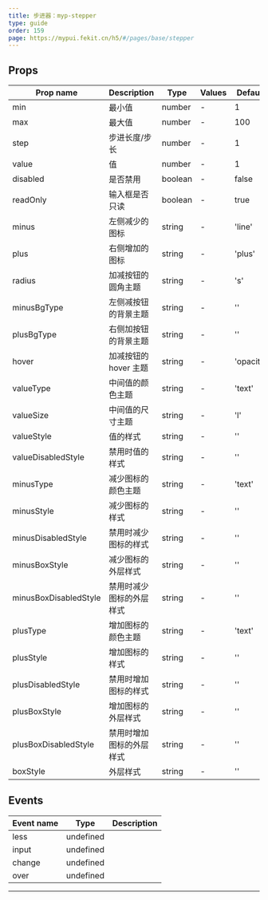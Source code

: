 ```yaml
---
title: 步进器：myp-stepper
type: guide
order: 159
page: https://mypui.fekit.cn/h5/#/pages/base/stepper
---
```


## Props

| Prop name             | Description              | Type    | Values | Default   |
| --------------------- | ------------------------ | ------- | ------ | --------- |
| min                   | 最小值                   | number  | -      | 1         |
| max                   | 最大值                   | number  | -      | 100       |
| step                  | 步进长度/步长            | number  | -      | 1         |
| value                 | 值                       | number  | -      | 1         |
| disabled              | 是否禁用                 | boolean | -      | false     |
| readOnly              | 输入框是否只读           | boolean | -      | true      |
| minus                 | 左侧减少的图标           | string  | -      | 'line'    |
| plus                  | 右侧增加的图标           | string  | -      | 'plus'    |
| radius                | 加减按钮的圆角主题       | string  | -      | 's'       |
| minusBgType           | 左侧减按钮的背景主题     | string  | -      | ''        |
| plusBgType            | 右侧加按钮的背景主题     | string  | -      | ''        |
| hover                 | 加减按钮的 hover 主题    | string  | -      | 'opacity' |
| valueType             | 中间值的颜色主题         | string  | -      | 'text'    |
| valueSize             | 中间值的尺寸主题         | string  | -      | 'l'       |
| valueStyle            | 值的样式                 | string  | -      | ''        |
| valueDisabledStyle    | 禁用时值的样式           | string  | -      | ''        |
| minusType             | 减少图标的颜色主题       | string  | -      | 'text'    |
| minusStyle            | 减少图标的样式           | string  | -      | ''        |
| minusDisabledStyle    | 禁用时减少图标的样式     | string  | -      | ''        |
| minusBoxStyle         | 减少图标的外层样式       | string  | -      | ''        |
| minusBoxDisabledStyle | 禁用时减少图标的外层样式 | string  | -      | ''        |
| plusType              | 增加图标的颜色主题       | string  | -      | 'text'    |
| plusStyle             | 增加图标的样式           | string  | -      | ''        |
| plusDisabledStyle     | 禁用时增加图标的样式     | string  | -      | ''        |
| plusBoxStyle          | 增加图标的外层样式       | string  | -      | ''        |
| plusBoxDisabledStyle  | 禁用时增加图标的外层样式 | string  | -      | ''        |
| boxStyle              | 外层样式                 | string  | -      | ''        |

## Events

| Event name | Type      | Description |
| ---------- | --------- | ----------- |
| less       | undefined |
| input      | undefined |
| change     | undefined |
| over       | undefined |

---

